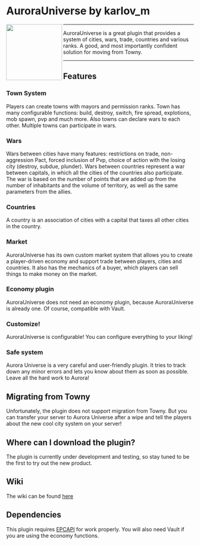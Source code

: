 # AuroraUniverse by karlov_m
<p><img align=left width="150" src="https://i.imgur.com/0zk8dT8.png"></p>

___


AuroraUniverse is a great plugin that provides a system of cities, wars, trade, countries and various ranks. A good, and most importantly confident solution for moving from Towny.


___

## Features
### Town System
Players can create towns with mayors and permission ranks. Town has many configurable functions: build, destroy, switch, fire spread, explotions, mob spawn, pvp and much more. Also towns can declare wars to each other. Multiple towns can participate in wars.
### Wars
Wars between cities have many features: restrictions on trade, non-aggression Pact, forced inclusion of Pvp, choice of action with the losing city (destroy, subdue, plunder).
Wars between countries represent a war between capitals, in which all the cities of the countries also participate.
The war is based on the number of points that are added up from the number of inhabitants and the volume of territory, as well as the same parameters from the allies.
### Countries
A country is an association of cities with a capital that taxes all other cities in the country.
### Market
AuroraUniverse has its own custom market system that allows you to create a player-driven economy and support trade between players, cities and countries. It also has the mechanics of a buyer, which players can sell things to make money on the market.
### Economy plugin
AuroraUniverse does not need an economy plugin, because AuroraUniverse is already one. Of course, compatible with Vault.
### Customize!
AuroraUniverse is configurable! You can configure everything to your liking!
### Safe system
Aurora Universe is a very careful and user-friendly plugin. It tries to track down any minor errors and lets you know about them as soon as possible. Leave all the hard work to Aurora!
## Migrating from Towny
Unfortunately, the plugin does not support migration from Towny. But you can transfer your server to Aurora Universe after a wipe and tell the players about the new cool city system on your server!
## Where can I download the plugin?
The plugin is currently under development and testing, so stay tuned to be the first to try out the new product.
## Wiki
The wiki can be found [here](https://github.com/AuroraUniverse/AuroraUniverse/wiki)

## Dependencies 
This plugin requires [EPCAPI](https://github.com/karlovm/EasyPluginCore/tree/0.4) for work properly.
You will also need Vault if you are using the economy functions.

